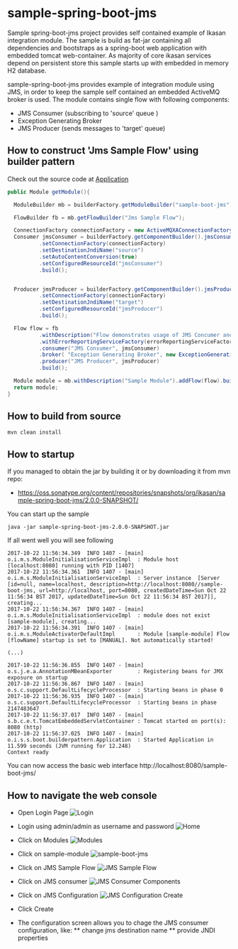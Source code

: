 # sample-spring-boot-jms

Sample spring-boot-jms project provides self contained example of Ikasan integration module. 
The sample is build as fat-jar containing all dependencies and bootstraps as a spring-boot web application with embedded tomcat web-container. 
As majority of core ikasan services depend on persistent store this sample starts up with embedded in memory H2 database.

sample-spring-boot-jms provides example of integration module using JMS, in order to keep the sample self contained an embedded ActiveMQ broker is used. The module contains single flow with following components:
* JMS Consumer (subscribing to 'source' queue )
* Exception Generating Broker 
* JMS Producer (sends messages to 'target' queue)


## How to construct 'Jms Sample Flow' using builder pattern
Check out the source code at [Application](src/main/java/com/ikasan/sample/spring/boot/builderpattern/Application.java)
```java
public Module getModule(){

  ModuleBuilder mb = builderFactory.getModuleBuilder("sample-boot-jms");

  FlowBuilder fb = mb.getFlowBuilder("Jms Sample Flow");

  ConnectionFactory connectionFactory = new ActiveMQXAConnectionFactory(brokerUrl);
  Consumer jmsConsumer = builderFactory.getComponentBuilder().jmsConsumer()
          .setConnectionFactory(connectionFactory)
          .setDestinationJndiName("source")
          .setAutoContentConversion(true)
          .setConfiguredResourceId("jmsConsumer")
          .build();


  Producer jmsProducer = builderFactory.getComponentBuilder().jmsProducer()
          .setConnectionFactory(connectionFactory)
          .setDestinationJndiName("target")
          .setConfiguredResourceId("jmsProducer")
          .build();

  Flow flow = fb
          .withDescription("Flow demonstrates usage of JMS Concumer and JMS Producer")
          .withErrorReportingServiceFactory(errorReportingServiceFactory)
          .consumer("JMS Consumer", jmsConsumer)
          .broker( "Exception Generating Broker", new ExceptionGenerationgBroker())
          .producer("JMS Producer", jmsProducer)
          .build();

  Module module = mb.withDescription("Sample Module").addFlow(flow).build();
  return module;
}
```

## How to build from source

```
mvn clean install
```


## How to startup

If you managed to obtain the jar by building it or by downloading it from mvn repo:
* https://oss.sonatype.org/content/repositories/snapshots/org/ikasan/sample-spring-boot-jms/2.0.0-SNAPSHOT/ 

You can start up the sample 

```java -jar sample-spring-boot-jms-2.0.0-SNAPSHOT.jar```

If all went well you will see following 
```
2017-10-22 11:56:34.349  INFO 1407 - [main] o.i.m.s.ModuleInitialisationServiceImpl  : Module host [localhost:8080] running with PID [1407]
2017-10-22 11:56:34.361  INFO 1407 - [main] o.i.m.s.ModuleInitialisationServiceImpl  : Server instance  [Server [id=null, name=localhost, description=http://localhost:8080//sample-boot-jms, url=http://localhost, port=8080, createdDateTime=Sun Oct 22 11:56:34 BST 2017, updatedDateTime=Sun Oct 22 11:56:34 BST 2017]], creating...
2017-10-22 11:56:34.367  INFO 1407 - [main] o.i.m.s.ModuleInitialisationServiceImpl  : module does not exist [sample-module], creating...
2017-10-22 11:56:34.391  INFO 1407 - [main] o.i.m.s.ModuleActivatorDefaultImpl       : Module [sample-module] Flow [flowName] startup is set to [MANUAL]. Not automatically started!

(...)

2017-10-22 11:56:36.855  INFO 1407 - [main] o.s.j.e.a.AnnotationMBeanExporter        : Registering beans for JMX exposure on startup
2017-10-22 11:56:36.867  INFO 1407 - [main] o.s.c.support.DefaultLifecycleProcessor  : Starting beans in phase 0
2017-10-22 11:56:36.935  INFO 1407 - [main] o.s.c.support.DefaultLifecycleProcessor  : Starting beans in phase 2147483647
2017-10-22 11:56:37.017  INFO 1407 - [main] s.b.c.e.t.TomcatEmbeddedServletContainer : Tomcat started on port(s): 8080 (http)
2017-10-22 11:56:37.025  INFO 1407 - [main] o.i.s.s.boot.builderpattern.Application  : Started Application in 11.599 seconds (JVM running for 12.248)
Context ready
```

You can now access the basic web interface http://localhost:8080/sample-boot-jms/ 


## How to navigate the web console


* Open Login Page ![Login](../../../developer/docs/sample-images/sample-login.png) 

* Login using admin/admin as username and password ![Home](../../../developer/docs/sample-images/home-page.png) 

* Click on Modules ![Modules](../../../developer/docs/sample-images/modules.png) 

* Click on sample-module ![sample-boot-jms](../../../developer/docs/sample-images/sample-boot-jms-module.png) 

* Click on JMS Sample Flow ![JMS Sample Flow](../../../developer/docs/sample-images/jms-sample-flow.png) 

* Click on JMS consumer ![JMS Consumer Components](../../../developer/docs/sample-images/jms-consumer.png) 

* Click on JMS Configuration ![JMS Configuration Create](../../../developer/docs/sample-images/jms-consumer-config-create.png) 

* Click Create
 
* The configuration screen allows you to chage the JMS consumer configuration, like:
** change jms destination name
** provide JNDI properties